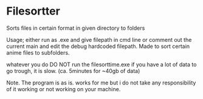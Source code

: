 # Filesortter
Sorts files in certain format in given directory to folders

Usage; either run as .exe and give filepath in cmd line or comment out the current main and edit the debug hardcoded filepath.
Made to sort certain anime files to subfolders.

whatever you do DO NOT run the filesorttime.exe if you have a lot of data to go trough, it is slow. (ca. 5minutes for ~40gb of data)


Note. The program is as is. works for me but i do not take any responsibility of it working or not working on your machine.
